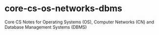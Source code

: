 # core-cs-os-networks-dbms
Core CS Notes for Operating Systems (OS), Computer Networks (CN) and Database Management Systems (DBMS)
